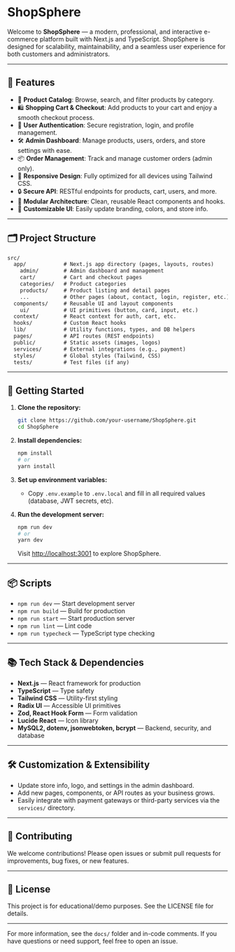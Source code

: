 # ShopSphere

Welcome to **ShopSphere** — a modern, professional, and interactive e-commerce platform built with Next.js and TypeScript. ShopSphere is designed for scalability, maintainability, and a seamless user experience for both customers and administrators.

---

## 🚀 Features

- 🛒 **Product Catalog**: Browse, search, and filter products by category.
- 🛍️ **Shopping Cart & Checkout**: Add products to your cart and enjoy a smooth checkout process.
- 👤 **User Authentication**: Secure registration, login, and profile management.
- 🛠️ **Admin Dashboard**: Manage products, users, orders, and store settings with ease.
- 📦 **Order Management**: Track and manage customer orders (admin only).
- 📱 **Responsive Design**: Fully optimized for all devices using Tailwind CSS.
- 🔒 **Secure API**: RESTful endpoints for products, cart, users, and more.
- 🧩 **Modular Architecture**: Clean, reusable React components and hooks.
- 🎨 **Customizable UI**: Easily update branding, colors, and store info.

---

## 🗂️ Project Structure

```txt
src/
  app/            # Next.js app directory (pages, layouts, routes)
    admin/        # Admin dashboard and management
    cart/         # Cart and checkout pages
    categories/   # Product categories
    products/     # Product listing and detail pages
    ...           # Other pages (about, contact, login, register, etc.)
  components/     # Reusable UI and layout components
    ui/           # UI primitives (button, card, input, etc.)
  context/        # React context for auth, cart, etc.
  hooks/          # Custom React hooks
  lib/            # Utility functions, types, and DB helpers
  pages/          # API routes (REST endpoints)
  public/         # Static assets (images, logos)
  services/       # External integrations (e.g., payment)
  styles/         # Global styles (Tailwind, CSS)
  tests/          # Test files (if any)
```

---

## 🏁 Getting Started

1. **Clone the repository:**

   ```sh
   git clone https://github.com/your-username/ShopSphere.git
   cd ShopSphere
   ```

2. **Install dependencies:**

   ```sh
   npm install
   # or
   yarn install
   ```

3. **Set up environment variables:**
   - Copy `.env.example` to `.env.local` and fill in all required values (database, JWT secrets, etc).

4. **Run the development server:**

   ```sh
   npm run dev
   # or
   yarn dev
   ```

   Visit [http://localhost:3001](http://localhost:3001) to explore ShopSphere.

---

## 📦 Scripts

- `npm run dev` — Start development server
- `npm run build` — Build for production
- `npm run start` — Start production server
- `npm run lint` — Lint code
- `npm run typecheck` — TypeScript type checking

---

## 📚 Tech Stack & Dependencies

- **Next.js** — React framework for production
- **TypeScript** — Type safety
- **Tailwind CSS** — Utility-first styling
- **Radix UI** — Accessible UI primitives
- **Zod, React Hook Form** — Form validation
- **Lucide React** — Icon library
- **MySQL2, dotenv, jsonwebtoken, bcrypt** — Backend, security, and database

---

## 🛠️ Customization & Extensibility

- Update store info, logo, and settings in the admin dashboard.
- Add new pages, components, or API routes as your business grows.
- Easily integrate with payment gateways or third-party services via the `services/` directory.

---

## 🤝 Contributing

We welcome contributions! Please open issues or submit pull requests for improvements, bug fixes, or new features.

---

## 📄 License

This project is for educational/demo purposes. See the LICENSE file for details.

---

For more information, see the `docs/` folder and in-code comments. If you have questions or need support, feel free to open an issue.

